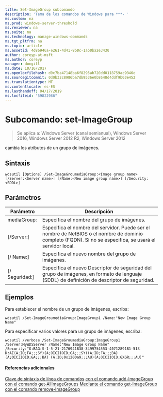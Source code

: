 ```yaml
---
title: Set-ImageGroup subcomando
description: 'Tema de los comandos de Windows para ***- '
ms.custom: na
ms.prod: windows-server-threshold
ms.reviewer: na
ms.suite: na
ms.technology: manage-windows-commands
ms.tgt_pltfrm: na
ms.topic: article
ms.assetid: 4d86946a-e261-4d41-8b0c-1ab0ba2e3430
author: coreyp-at-msft
ms.author: coreyp
manager: dongill
ms.date: 10/16/2017
ms.openlocfilehash: d0c7ba47148ba6f8295ab720dd0118759ac9346c
ms.sourcegitcommit: 0d0b32c8986ba7db9536e0b8648d4ddf9b03e452
ms.translationtype: MT
ms.contentlocale: es-ES
ms.lasthandoff: 04/17/2019
ms.locfileid: "59822986"
---
```

# <a name="subcommand-set-imagegroup"></a>Subcomando: set-ImageGroup

>Se aplica a: Windows Server (canal semianual), Windows Server 2016, Windows Server 2012 R2, Windows Server 2012

cambia los atributos de un grupo de imágenes.
## <a name="syntax"></a>Sintaxis
```
wdsutil [Options] /Set-ImageGroumediaGroup:<Image group name> [/Server:<Server name>] [/Name:<New image group name>] [/Security:<SDDL>]
```
## <a name="parameters"></a>Parámetros
|Parámetro|Descripción|
|-------|--------|
mediaGroup:<Image group name>|Especifica el nombre del grupo de imágenes.|
|[/Server:<Server name>]|Especifica el nombre del servidor. Puede ser el nombre de NetBIOS o el nombre de dominio completo (FQDN). Si no se especifica, se usará el servidor local.|
|[/ Name:<New image group name>]|Especifica el nuevo nombre del grupo de imágenes.|
|[/ Seguridad:<SDDL>]|Especifica el nuevo Descriptor de seguridad del grupo de imágenes, en formato de lenguaje (SDDL) de definición de descriptor de seguridad.|
## <a name="BKMK_examples"></a>Ejemplos
Para establecer el nombre de un grupo de imágenes, escriba:
```
wdsutil /Set-ImageGroumediaGroup:ImageGroup1 /Name:"New Image Group Name"
```
Para especificar varios valores para un grupo de imágenes, escriba:
```
wdsutil /verbose /Set-ImageGroumediaGroup:ImageGroup1 /Server:MyWDSServer /Name:"New Image Group Name" 
/Security:"O:BAG:S-1-5-21-2176941838-3499754553-4071289181-513 D:AI(A;ID;FA;;;SY)(A;OICIIOID;GA;;;SY)(A;ID;FA;;;BA)(A;OICIIOID;GA;;;BA) (A;ID;0x1200a9;;;AU)(A;OICIIOID;GXGR;;;AU)"
```
#### <a name="additional-references"></a>Referencias adicionales
[Clave de sintaxis de línea de comandos](command-line-syntax-key.md)
[con el comando add-ImageGroup](using-the-add-imagegroup-command.md)
[con el comando get-AllImageGroups](using-the-get-allimagegroups-command.md) 
 [ Mediante el comando get-ImageGroup](using-the-get-imagegroup-command.md)
[con el comando remove-ImageGroup](using-the-remove-imagegroup-command.md)

